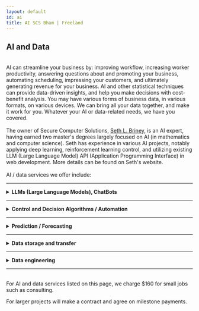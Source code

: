 ```yaml
---
layout: default
id: ai
title: AI SCS Bham | Freeland 
---
```


## AI and Data
<br>
<div class="left-align">
AI can streamline your business by: improving workflow, increasing worker productivity, answering questions about and promoting your business, automating scheduling, impressing your customers, and ultimately generating revenue for your business. AI and other statistical techniques can provide data-driven insights, and help you make decisions with cost-benefit analysis. You may have various forms of business data, in various formats, on various devices. We can bring all your data together, and make it work for you. Whatever your AI or data-related needs, we have you covered.
<br>
<br>
The owner of Secure Computer Solutions, <a href="https://sethbriney.com/ai">Seth L. Briney</a>, is an AI expert, having earned two master's degrees largely focused on AI (in mathematics and computer science). Seth has experience in various AI projects, notably applying deep learning, reinforcement learning control, and utilizing existing LLM (Large Language Model) API (Application Programming Interface) in web development. More details can be found on Seth's website.

<br>
<br>
AI / data services we offer include:
</div>
<hr>
<details class="details-left">
  <summary class="summary-left" style="text-align: left;"><strong>
LLMs (Large Language Models), ChatBots
</strong></summary>
<br>
LLMs are a type of generative language model with various numerous use-cases, including chatbots. LLMs draw on machine learning techniques to learn statistical patterns in text, and require immense amounts of data and power to learn. Thus, in most applications leaning on existing LLMs is the most practical, though often does require some engineering. For LLM services, assume we are talking about using the API (Application Programming Interface) of an existing LLM (not creating one from scratch), unless otherwise specified.
<br><br>
We can make a custom chatbot for your website with a unique personality suited to your needs, utilizing. You can provide us information about your business you'd like your chatbot to have access to, and it can answer questions about your business within the guidelines you specify. Using these techniques we can provide guidelines for how the bot should act (specifying the kind of things you want it to say, or don't want it to say), make it more concise, more consistent, or even more creative.
<br><br>
Beyond website integration, LLMs have a wide array of uses for improving productivity, such as automating repetitive tasks, keeping workers on track, writing simple code snippets, searching large texts, and much more. We can write you custom software with embedded AI, to integrate into and enhance your workflow.
<br><br>
Though in most cases utilizing the API of an existing LLM is the most practical and cost-effective way to integrate LLMs into your workflow, it is not ideal for every scenario. In unique applications, we can fine-tune AI to your specialized need. This is especially useful if you have data that is relevant to the task you are trying to solve with AI. Even if your data is inconsistently formatted we can still use it, which allows combine datasets in ways that would otherwise require a lot of cleaning and data-engineering.
<br><br>
In some cases even fine-tuning may not be adequate. In this case we can design a completely unique LLM model for you, or re-purpose an open-source model. This would allow you to have a more specialized design which you're in complete control of. We could host it on the cloud, or even at your business so you don't have to rely on a third-party entity. This approach is more involved and costly.
</details>
<hr>
<details class="details-left">
  <summary class="summary-left" style="text-align: left;"><strong>
 Control and Decision Algorithms / Automation
</strong></summary>
    <br>
Although LLMs can be used to some extent for control and decision tasks, that is not what they're designed for. For specialized tasks we have better suited techniques (such as deep reinforcement learning) which are more efficient, consistent, and accurate. In some cases, we can achieve perfect or near-perfect control results, especially in cases where the possible control actions / decisions and possible outcomes are known in advance. We also have techniques for handling more dynamic problems with an unknown or changing state/action space.
<br><br>
In this context, the difference between control and decision is somewhat thin. Control tasks tend to be ongoing and continuous, with well defined control actions, such as driving a car or mixing paint. Decision tasks are usually discrete, where you have a number of options to choose from and you do this once every so often. These are not hard definitions, they're just here to build some intuition. Every real-world problem is unique, and there's no need to bin everything into one of two categories. The following control theories have many similarities: Reinforcement Learning (RL), Bayesian Decision Theory (BDT), Markov Decision Processes (MDP), and Model Predictive Control (MPC).
<br><br>
In all of these theories there exists some sort of observation or state, and some number (possibly infinite) of possible actions. Each algorithm has its own intricacies and subtleties, and different variants (hidden, partially observed, stochastic, ...). We would be happy to go over more details with you during a consultation. We have knowledge and experience in all these algorithms, and offer services which utilize them including: software development, remote control, and consulting. This is a complex space, and it's impossible to cover every detail, so please reach out if you are interested.
<br><br>
Using these elegant methods for control, we can utilize prior knowledge and draw on your experience to guide an AI, making actions consistent and reliable. We can pool together all your data from various sources, and utilize it to help you make informed decisions and increase revenue. For example:
<br><br>
Weighted risk (cost/benefit analysis): Utilize your data to make decisions which statistically minimize risk and maximize profit.
<br><br>
Other algorithms we offer services in include: deep reinforcement learning, rule-based methods, decision trees, random forests, linear / non-linear programming, dynamic programming, genetic programming, ... .
<br><br>
We are familiar with a large number of algorithms relevant to decision making and control, so if you're unsure if we can help you, please reach out. The methods in this section are far more consistent and efficient than LLMs: they require less data, less power, and less compute resources. In some cases, they don't even require a GPU.
</details>
<hr>
<details class="details-left">
  <summary class="summary-left" style="text-align: left;"><strong>
Prediction / Forecasting
  </strong></summary>
  <br>
We design and deliver powerful predictive modeling tools that leverage deep learning and other statistical methods to forecast outcomes in complex, high-dimensional scenarios.
<br>
<br>
Our predictive solutions are tailored to your business needs, enabling data-driven decision-making and providing actionable insights to optimize operations, improve efficiency, and drive growth.
<br>
<br>
Example applications include:
<ul>
 <li>Forecasting sales trends using historical data, seasonal trends, and market conditions to drive informed business decisions</li>
 <li>Optimizing inventory management through accurate predictions of demand, reducing stock imbalances, and enhancing net cash flow</li>
 <li>Identifying customers at risk of leaving based on engagement patterns, purchase history, and sentiment analysis</li>
 <li>Developing retention strategies through personalized offers and proactive customer engagement</li>
</ul>
</details>
<hr>
<details class="details-left">
  <summary class="summary-left" style="text-align: left;"><strong>
Data storage and transfer
  </strong></summary>
  <br>
Store and access your data remotely, without compromising your security. We offer unique and cost-effective remote access solutions that do not lock you into a third-party provider and do not carry monthly service fees.
<br><br>
</details>
<hr>
<details class="details-left">
  <summary class="summary-left" style="text-align: left;"><strong>
Data engineering
  </strong></summary>
  <br>
We will clean up your data, and prepare it for analysis or training AI, saving you from the arduous task. We have stringent methods for keeping your data safe while it is in our care, and will completely erase it when your job is complete. We will never share your data with anyone, unless we are required by law.
<br><br>
</details>
<hr>
<br>
For AI and data services listed on this page, we charge $160 for small jobs such as consulting.

For larger projects will make a contract and agree on milestone payments.

